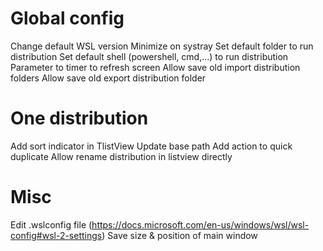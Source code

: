 # Global config

Change default WSL version
Minimize on systray
Set default folder to run distribution
Set default shell (powershell, cmd,...) to run distribution
Parameter to timer to refresh screen
Allow save old import distribution folders
Allow save old export distribution folder

# One distribution

Add sort indicator in TlistView
Update base path
Add action to quick duplicate
Allow rename distribution in listview directly

# Misc

Edit <USER>\.wslconfig file (https://docs.microsoft.com/en-us/windows/wsl/wsl-config#wsl-2-settings)
Save size & position of main window
